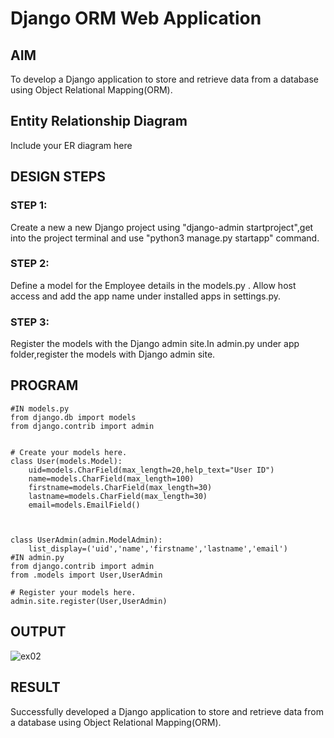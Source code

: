 # Django ORM Web Application

## AIM
To develop a Django application to store and retrieve data from a database using Object Relational Mapping(ORM).

## Entity Relationship Diagram

Include your ER diagram here

## DESIGN STEPS

### STEP 1:
Create a new a new Django project using "django-admin startproject",get into the project terminal and use "python3 manage.py startapp" command.
### STEP 2:
Define a model for the Employee details in the models.py . Allow host access and add the app name under installed apps in settings.py.
### STEP 3:

Register the models with the Django admin site.In admin.py under app folder,register the models with Django admin site.

## PROGRAM
```
#IN models.py
from django.db import models
from django.contrib import admin


# Create your models here.
class User(models.Model):
    uid=models.CharField(max_length=20,help_text="User ID") 
    name=models.CharField(max_length=100) 
    firstname=models.CharField(max_length=30)
    lastname=models.CharField(max_length=30)
    email=models.EmailField() 
   


class UserAdmin(admin.ModelAdmin):
    list_display=('uid','name','firstname','lastname','email')
#IN admin.py
from django.contrib import admin
from .models import User,UserAdmin

# Register your models here.
admin.site.register(User,UserAdmin)
```
## OUTPUT

![ex02](https://user-images.githubusercontent.com/121300272/230259916-ed7771a1-df27-4c43-ab5d-b7caea261d91.png)


## RESULT
Successfully developed a Django application to store and retrieve data from a database using Object Relational Mapping(ORM).
